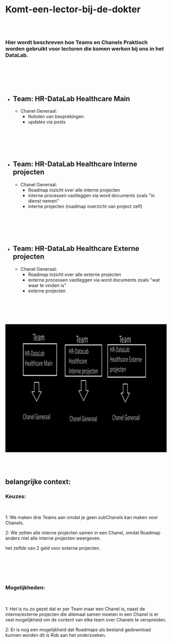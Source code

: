 # Komt-een-lector-bij-de-dokter

<br><br>

### Hier wordt beschreven hoe Teams en Chanels Praktisch worden gebruikt voor lectoren die komen werken bij ons in het DataLab.

<br><br><br><br>









- ## Team: HR-DataLab Healthcare Main
   - Chanel Generaal:
     - Notulen van besprekingen
     - updates via posts


<br><br><br><br>




- ## Team: HR-DataLab Healthcare Interne projecten
  - Chanel Generaal:
     - Roadmap inzicht over alle interne projecten
     - interne processen vastleggen via word documents zoals "in dienst nemen" 
     - interne projecten (roadmap overzicht van project zelf)   
    

   <br><br><br><br>






- ## Team: HR-DataLab Healthcare Externe projecten 
   - Chanel Generaal:
     - Roadmap inzicht over alle externe projecten
     - externe processen vastleggen via word documents zoals "wat waar te vinden is"
     - externe projecten 
       

<br><br><br><br>


<img width="800" height="400" src="images/teams-en-chanels.png" alt="image">



<br><br>

## belangrijke context:

### Keuzes:

<br>

1: We maken drie Teams aan omdat je geen subChanels kan maken voor Chanels.

2: We zetten alle interne projecten samen in een Chanel, omdat Roadmap anders niet alle interne projecten weergeven.

het zelfde van 2 geld voor externe projecten.

<br><br><br><br>







### Mogelijkheden:

<br>

1: Het is nu zo gezet dat er per Team maar een Chanel is, naast de interne/externe projecten die allemaal samen moeten in een Chanel is er veel mogelijkheid om de content van elke team over Chanels te verspreiden.

2: Er is nog een mogelijkheid dat Roadmaps als bestand gedownload kunnen worden dit is Rob aan het onderzoeken.

<br><br><br><br>



